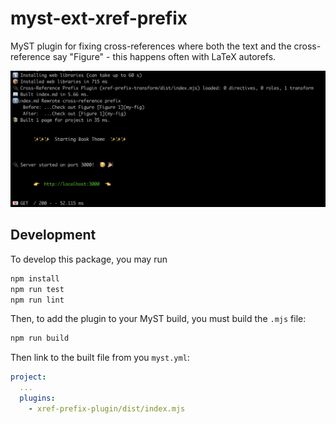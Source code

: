 # myst-ext-xref-prefix

MyST plugin for fixing cross-references where both the text and the cross-reference say "Figure" - this happens often with LaTeX autorefs.

![](./thumbnail.png)

## Development

To develop this package, you may run

```bash
npm install
npm run test
npm run lint
```

Then, to add the plugin to your MyST build, you must build the `.mjs` file:

```bash
npm run build
```

Then link to the built file from you `myst.yml`:

```yaml
project:
  ...
  plugins:
    - xref-prefix-plugin/dist/index.mjs
```
